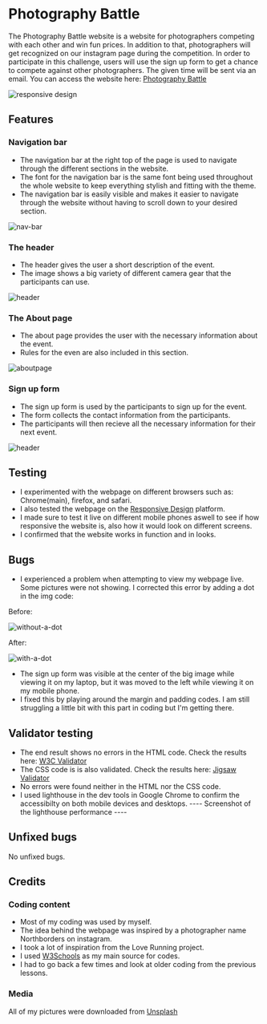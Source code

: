 # Photography Battle
The Photography Battle website is a website for photographers competing with each other and win fun prices. In addition to that, photographers will get recognized on our instagram page during the competition.
In order to participate in this challenge, users will use the sign up form to get a chance to compete against other photographers. The given time will be sent via an email. You can access the website here: [Photography Battle](https://wasim-eb.github.io/photography-battle/)



![responsive design](./assets/css/readme/s4.png)



## Features


### Navigation bar

* The navigation bar at the right top of the page is used to navigate through the different sections in the website.
* The font for the navigation bar is the same font being used throughout the whole website to keep everything stylish and fitting with the theme.
* The navigation bar is easily visible and makes it easier to navigate through the website without having to scroll down to your desired section.



![nav-bar](./assets/css/readme/s7.png)



### The header

* The header gives the user a short description of the event.
* The image shows a big variety of different camera gear that the participants can use.



![header](./assets/css/readme/s5.png)



### The About page

* The about page provides the user with the necessary information about the event.
* Rules for the even are also included in this section.



![aboutpage](./assets/css/readme/s12.png)



### Sign up form 

* The sign up form is used by the participants to sign up for the event.
* The form collects the contact information from the participants.
* The participants will then recieve all the necessary information for their next event.



![header](./assets/css/readme/s13.png)



## Testing

* I experimented with the webpage on different browsers such as: Chrome(main), firefox, and safari. 
* I also tested the webpage on the [Responsive Design](http://ami.responsivedesign.is/) platform. 
* I made sure to test it live on different mobile phones aswell to see if how responsive the website is, also how it would look on different screens.
* I confirmed that the website works in function and in looks.


## Bugs

* I experienced a problem when attempting to view my webpage live. Some pictures were not showing. I corrected this error by adding a dot in the img code:

Before:


![without-a-dot](./assets/css/readme/s6.png)



After:


![with-a-dot](./assets/css/readme/s8.png)

* The sign up form was visible at the center of the big image while viewing it on my laptop, but it was moved to the left while viewing it on my mobile phone.
* I fixed this by playing around the margin and padding codes. I am still struggling a little bit with this part in coding but I'm getting there.


## Validator testing

* The end result shows no errors in the HTML code. Check the results here: [W3C Validator](https://validator.w3.org/nu/?doc=https%3A%2F%2Fwasim-eb.github.io%2Fphotography-battle%2F)
* The CSS code is is also validated. Check the results here: [Jigsaw Validator](https://jigsaw.w3.org/css-validator/validator?uri=https%3A%2F%2Fwasim-eb.github.io%2Fphotography-battle%2F&profile=css3svg&usermedium=all&warning=1&vextwarning=&lang=es)
* No errors were found neither in the HTML nor the CSS code. 
* I used lighthouse in the dev tools in Google Chrome to confirm the accessibilty on both mobile devices and desktops.
---- Screenshot of the lighthouse performance ----

## Unfixed bugs
No unfixed bugs.

## Credits

### Coding content
* Most of my coding was used by myself.
* The idea behind the webpage was inspired by a photographer name Northborders on instagram.
* I took a lot of inspiration from the Love Running project.
* I used [W3Schools](https://www.w3schools.com/) as my main source for codes.
* I had to go back a few times and look at older coding from the previous lessons.

### Media
All of my pictures were downloaded from [Unsplash](https://unsplash.com/)



